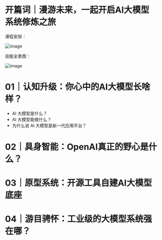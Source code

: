 # 开篇词｜漫游未来，一起开启AI大模型系统修炼之旅
课程安排：

![image](https://github.com/user-attachments/assets/222d37f5-d160-4bda-8e04-b5dca87d1727)

技能全景图：

![image](https://github.com/user-attachments/assets/260b9043-2de7-43ff-bab4-3c969c19edb3)

# 01｜认知升级：你心中的AI大模型长啥样？
- AI 大模型是什么？
- AI 大模型能做什么？
- 为什么说 AI 大模型是新一代应用平台？

# 02｜具身智能：OpenAI真正的野心是什么？
# 03｜原型系统：开源工具自建AI大模型底座
# 04｜游目骋怀：工业级的大模型系统强在哪？
